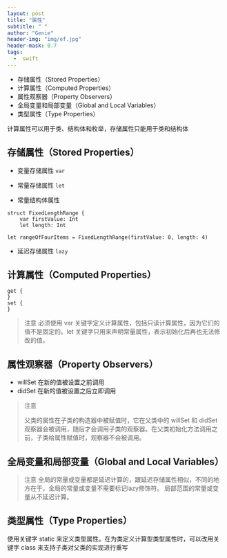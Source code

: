 ```yaml
---
layout: post
title: "属性"
subtitle: " "
author: "Genie"
header-img: "img/ef.jpg"
header-mask: 0.7
tags:
  -  swift
---
```


* 存储属性（Stored Properties）
* 计算属性（Computed Properties）
* 属性观察器（Property Observers）
* 全局变量和局部变量（Global and Local Variables）
* 类型属性（Type Properties）


计算属性可以用于类、结构体和枚举，存储属性只能用于类和结构体

## 存储属性（Stored Properties）
* 变量存储属性 `var`

* 常量存储属性  `let`

* 常量结构体属性 

```
struct FixedLengthRange {
    var firstValue: Int
    let length: Int
```

`let rangeOfFourItems = FixedLengthRange(firstValue: 0, length: 4)`

* 延迟存储属性 `lazy`  

## 计算属性（Computed Properties）

```
get {
}
set {
}
```
> 注意
> 必须使用 var 关键字定义计算属性，包括只读计算属性，因为它们的值不是固定的。let 关键字只用来声明常量属性，表示初始化后再也无法修改的值。


## 属性观察器（Property Observers）
* willSet 在新的值被设置之前调用
* didSet 在新的值被设置之后立即调用

> 注意
> 
> 父类的属性在子类的构造器中被赋值时，它在父类中的 willSet 和 didSet 观察器会被调用，随后才会调用子类的观察器。在父类初始化方法调用之前，子类给属性赋值时，观察器不会被调用。 


## 全局变量和局部变量（Global and Local Variables）

> 注意
> 全局的常量或变量都是延迟计算的，跟延迟存储属性相似，不同的地方在于，全局的常量或变量不需要标记lazy修饰符。
局部范围的常量或变量从不延迟计算。

## 类型属性（Type Properties）

使用关键字 static 来定义类型属性。在为类定义计算型类型属性时，可以改用关键字 class 来支持子类对父类的实现进行重写